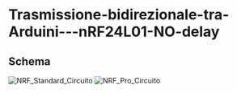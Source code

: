 # Trasmissione-bidirezionale-tra-Arduini---nRF24L01-NO-delay

## Schema
![NRF_Standard_Circuito](https://user-images.githubusercontent.com/76437833/232232502-3b003d06-c34b-4c30-ad56-1c2a33ccbda6.png)
![NRF_Pro_Circuito](https://user-images.githubusercontent.com/76437833/232232437-60c111f7-7f04-4875-b3d1-e64feeb66634.png)
